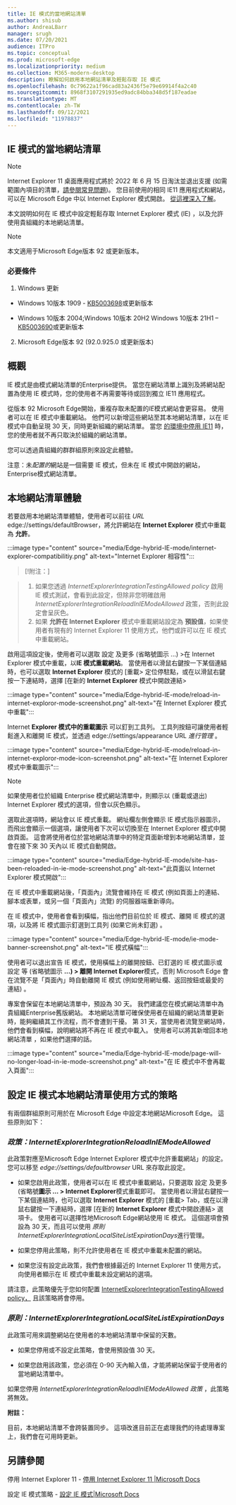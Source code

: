 ```yaml
---
title: IE 模式的當地網站清單
ms.author: shisub
author: AndreaLBarr
manager: srugh
ms.date: 07/20/2021
audience: ITPro
ms.topic: conceptual
ms.prod: microsoft-edge
ms.localizationpriority: medium
ms.collection: M365-modern-desktop
description: 瞭解如何啟用本地網站清單及輕鬆存取 IE 模式
ms.openlocfilehash: 0c79622a1f96cad83a2436f5e79e69914f4a2c40
ms.sourcegitcommit: 8968f3107291935ed9adc84bba348d5f187eadae
ms.translationtype: MT
ms.contentlocale: zh-TW
ms.lasthandoff: 09/12/2021
ms.locfileid: "11978837"
---
```

## <a name="local-site-list-for-ie-mode"></a>IE 模式的當地網站清單

>[!Note]
> Internet Explorer 11 桌面應用程式將於 2022 年 6 月 15 日淘汰並退出支援 (如需範圍內項目的清單，[請參閱常見問題](https://techcommunity.microsoft.com/t5/windows-it-pro-blog/internet-explorer-11-desktop-app-retirement-faq/ba-p/2366549))。 您目前使用的相同 IE11 應用程式和網站，可以在 Microsoft Edge 中以 Internet Explorer 模式開啟。 [從這裡深入了解](https://blogs.windows.com/windowsexperience/2021/05/19/the-future-of-internet-explorer-on-windows-10-is-in-microsoft-edge/)。

本文說明如何在 IE 模式中設定輕鬆存取 Internet Explorer 模式 (IE) ，以及允許使用貴組織的本地網站清單。

> [!NOTE]
> 本文適用于Microsoft Edge版本 92 或更新版本。

### <a name="prerequisites"></a>必要條件

1. Windows 更新

- Windows 10版本 1909 - [KB5003698](https://support.microsoft.com/topic/june-15-2021-kb5003698-os-build-18363-1645-preview-1ecf117e-1f89-40f9-a0a5-ed5766737620)或更新版本  

- Windows 10版本 2004;Windows 10版本 20H2 Windows 10版本 21H1 – [KB5003690](https://support.microsoft.com/topic/june-21-2021-kb5003690-os-builds-19041-1081-19042-1081-and-19043-1081-preview-11a7581f-2a01-47d5-ba12-431709ee2248)或更新版本

2. Microsoft Edge版本 92 (92.0.925.0 或更新版本) 

## <a name="overview"></a>概觀

IE 模式是由模式網站清單的Enterprise提供。 當您在網站清單上識別及將網站配置為使用 IE 模式時，您的使用者不再需要等待或回到獨立 IE11 應用程式。

從版本 92 Microsoft Edge開始，重複存取未配置的*IE*模式網站會更容易。 使用者可以在 IE 模式中重載網站。 他們可以新增這些網站至其本地網站清單，以在 IE 模式中自動呈現 30 天，同時更新組織的網站清單。 當您 [的環境中停用 IE11](/deployedge/edge-ie-disable-ie11) 時，您的使用者就不再只取決於組織的網站清單。

您可以透過貴組織的群群組原則來設定此體驗。

注意：未*配置的*網站是一個需要 IE 模式，但未在 IE 模式中開啟的網站，Enterprise模式網站清單。

## <a name="local-site-list-experience"></a>本地網站清單體驗

若要啟用本地網站清單體驗，使用者可以前往 *URL* edge://settings/defaultBrowser，將允許網站在 **Internet Explorer** 模式中重載為 **允許**。

:::image type="content" source="media/Edge-hybrid-IE-mode/internet-explorer-compatibilitiy.png" alt-text="Internet Explorer 相容性":::

>[!附注：]  

>1. 如果您透過 *InternetExplorerIntegrationTestingAllowed policy* 啟用 IE 模式測試，會看到此設定，但除非您明確啟用 *InternetExplorerIntegrationReloadInIEModeAllowed* 政策，否則此設定會呈灰色。  
>2. 如果 **允許在 Internet Explorer** 模式中重載網站設定為 **預設值**，如果使用者有現有的 Internet Explorer 11 使用方式，他們或許可以在 IE 模式中重載網站。  

啟用這項設定後，使用者可以選取 設定 及更多 (省略號圖示 ...) >在 Internet Explorer 模式中重載，以**IE 模式重載網站**。 當使用者以滑鼠右鍵按一下某個連結時，也可以選取 **Internet Explorer** 模式的 [重載> 定位停駐點，或在以滑鼠右鍵按一下連結時，選擇 [在新的 **Internet Explorer** 模式中開啟連結>

:::image type="content" source="media/Edge-hybrid-IE-mode/reload-in-internet-exploror-mode-screenshot.png" alt-text="在 Internet Explorer 模式中重載":::

Internet **Explorer 模式中的重載圖示** 可以釘到工具列。 工具列按鈕可讓使用者輕鬆進入和離開 IE 模式，並透過 edge://settings/appearance URL *進行管理* 。

:::image type="content" source="media/Edge-hybrid-IE-mode/reload-in-internet-exploror-mode-icon-screenshot.png" alt-text="在 Internet Explorer 模式中重載圖示":::

>[!Note]
>如果使用者位於組織 Enterprise 模式網站清單中，則顯示以 (重載或退出) Internet Explorer 模式的選項，但會以灰色顯示。

選取此選項時，網站會以 IE 模式重載。 網址欄左側會顯示 IE 模式指示器圖示，而飛出會顯示一個選項，讓使用者下次可以切換至在 Internet Explorer 模式中開啟頁面。 這會將使用者位於當地網站清單中的特定頁面新增到本地網站清單，並會在接下來 30 天內以 IE 模式自動開啟。

:::image type="content" source="media/Edge-hybrid-IE-mode/site-has-been-reloaded-in-ie-mode-screenshot.png" alt-text="此頁面以 Internet Explorer 模式開啟":::

在 IE 模式中重載網站後，「頁面內」流覽會維持在 IE 模式 (例如頁面上的連結、腳本或表單，或另一個「頁面內」流覽) 的伺服器端重新導向。  

在 IE 模式中，使用者會看到橫幅，指出他們目前位於 IE 模式、離開 IE 模式的選項，以及將 IE 模式圖示釘選到工具列 (如果它尚未釘選) 。

:::image type="content" source="media/Edge-hybrid-IE-mode/ie-mode-banner-screenshot.png" alt-text="IE 模式橫幅":::

使用者可以退出宣告 IE 模式，使用橫幅上的離開按鈕、已釘選的 IE 模式圖示或 設定 等 (省略號圖示 **...) > 離開 Internet Explorer**模式，否則 Microsoft Edge 會在流覽不是「頁面內」時自動離開 IE 模式 (例如使用網址欄、返回按鈕或最愛的連結) 。

專案會保留在本地網站清單中，預設為 30 天。 我們建議您在模式網站清單中為貴組織Enterprise舊版網站。 本地網站清單可確保使用者在組織的網站清單更新時，能夠繼續其工作流程，而不會遭到干擾。 第 31 天，當使用者流覽至網站時，他們會看到橫幅，說明網站將不再在 IE 模式中載入。 使用者可以將其新增回本地網站清單 ，如果他們選擇的話。

:::image type="content" source="media/Edge-hybrid-IE-mode/page-will-no-longer-load-in-ie-mode-screenshot.png" alt-text="在 IE 模式中不會再載入頁面":::

## <a name="policies-to-configure-the-use-of-local-site-lists-for-ie-mode"></a>設定 IE 模式本地網站清單使用方式的策略

有兩個群組原則可用於在 Microsoft Edge 中設定本地網站Microsoft Edge。 這些原則如下：

### *<a name="policy-internetexplorerintegrationreloadiniemodeallowed"></a>政策：InternetExplorerIntegrationReloadInIEModeAllowed*

此政策對應至Microsoft Edge Internet Explorer 模式中允許重載網站」的設定。 您可以移至 *edge://settings/defaultbrowser* URL 來存取此設定。

- 如果您啟用此政策，使用者可以在 IE 模式中重載網站，只要選取 設定 及更多 (省略號**圖示 ... > Internet Explorer**模式重載即可。 當使用者以滑鼠右鍵按一下某個連結時，也可以選取 **Internet Explorer** 模式的 [重載> Tab，或在以滑鼠右鍵按一下連結時，選擇 [在新的 **Internet Explorer** 模式中開啟連結> 選項卡。
使用者可以選擇性地Microsoft Edge網站使用 IE 模式。 這個選項會預設為 30 天，而且可以使用 *原則 InternetExplorerIntegrationLocalSiteListExpirationDays*進行管理。

- 如果您停用此策略，則不允許使用者在 IE 模式中重載未配置的網站。

- 如果您沒有設定此政策，我們會根據最近的 Internet Explorer 11 使用方式，向使用者顯示在 IE 模式中重載未設定網站的選項。

請注意，此策略優先于您如何配置 [InternetExplorerIntegrationTestingAllowed policy，](/deployedge/microsoft-edge-policies#internetexplorerintegrationtestingallowed) 且該策略將會停用。

### *<a name="policy-internetexplorerintegrationlocalsitelistexpirationdays"></a>原則：InternetExplorerIntegrationLocalSiteListExpirationDays*

此政策可用來調整網站在使用者的本地網站清單中保留的天數。  

- 如果您停用或不設定此策略，會使用預設值 30 天。

- 如果您啟用該政策，您必須在 0-90 天內輸入值，才能將網站保留于使用者的當地網站清單中。

如果您停用 *InternetExplorerIntegrationReloadInIEModeAllowed 政策* ，此策略將無效。

**附註：**

目前，本地網站清單不會跨裝置同步。 這項改進目前正在處理我們的待處理專案上，我們會在可用時更新。

## <a name="see-also"></a>另請參閱

停用 Internet Explorer 11 - [停用 Internet Explorer 11 |Microsoft Docs](/deployedge/edge-ie-disable-ie11)

設定 IE 模式策略 - [設定 IE 模式|Microsoft Docs](/deployedge/edge-ie-mode-policies)

